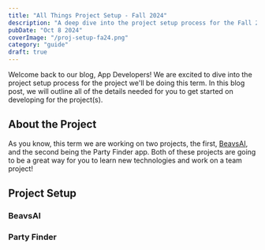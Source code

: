 ```yaml
---
title: "All Things Project Setup - Fall 2024"
description: "A deep dive into the project setup process for the Fall 2024 term."
pubDate: "Oct 8 2024"
coverImage: "/proj-setup-fa24.png"
category: "guide"
draft: true
---
```


Welcome back to our blog, App Developers! We are excited to dive into the project setup process for the project we'll be doing this term. In this blog post, we will outline all of the details needed for you to get started on developing for the project(s).

## About the Project

As you know, this term we are working on two projects, the first, [BeavsAI](https://beavsai.onrender.com), and the second being the Party Finder app. Both of these projects are going to be a great way for you to learn new technologies and work on a team project!

## Project Setup    

### BeavsAI

### Party Finder
